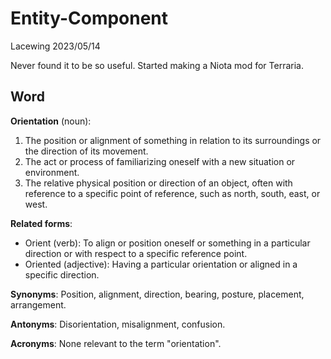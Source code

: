 # Entity-Component

Lacewing
2023/05/14

Never found it to be so useful. Started making a Niota mod for Terraria.

## Word
**Orientation** (noun):
1. The position or alignment of something in relation to its surroundings or the direction of its movement.
2. The act or process of familiarizing oneself with a new situation or environment.
3. The relative physical position or direction of an object, often with reference to a specific point of reference, such as north, south, east, or west.

**Related forms**:
- Orient (verb): To align or position oneself or something in a particular direction or with respect to a specific reference point.
- Oriented (adjective): Having a particular orientation or aligned in a specific direction.

**Synonyms**:
Position, alignment, direction, bearing, posture, placement, arrangement.

**Antonyms**:
Disorientation, misalignment, confusion.

**Acronyms**:
None relevant to the term "orientation".
